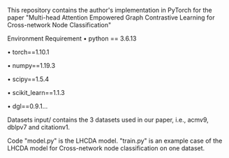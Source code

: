 This repository contains the author's implementation in PyTorch for the paper "Multi-head Attention Empowered Graph Contrastive Learning for Cross-network Node Classification"

Environment Requirement
• python == 3.6.13

• torch==1.10.1

• numpy==1.19.3

• scipy==1.5.4

• scikit_learn==1.1.3

• dgl==0.9.1...

Datasets
input/ contains the 3 datasets used in our paper, i.e., acmv9, dblpv7 and citationv1.

Code
"model.py" is the LHCDA model. "train.py" is an example case of the LHCDA model for Cross-network node classification on one dataset.
